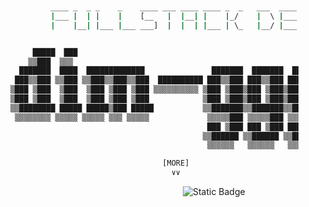 ```bash


               ____ _  _ _    _    ____ ___ ____ ____ _  _   ___  ____ _  _     
               |___ |  | |    |    [__   |  |__| |    |_/    |  \ |___ |  |     
               |    |__| |___ |___ ___]  |  |  | |___ | \_   |__/ |___  \/     


           █████  ███                                                        ████ 
          ▒▒███  ▒▒▒                                                        ▒▒███ 
        ███████  ████  █████████████               ███████  ███████  ███████ ▒███ 
       ███▒▒███ ▒▒███ ▒▒███▒▒███▒▒███  ██████████ ███▒▒███ ███▒▒███ ███▒▒███ ▒███ 
      ▒███ ▒███  ▒███  ▒███ ▒███ ▒███ ▒▒▒▒▒▒▒▒▒▒ ▒███ ▒███▒███ ▒███▒███ ▒███ ▒███ 
      ▒███ ▒███  ▒███  ▒███ ▒███ ▒███            ▒███ ▒███▒███ ▒███▒███ ▒███ ▒███ 
      ▒▒████████ █████ █████▒███ █████           ▒▒███████▒▒███████▒▒███████ █████
       ▒▒▒▒▒▒▒▒ ▒▒▒▒▒ ▒▒▒▒▒ ▒▒▒ ▒▒▒▒▒             ▒▒▒▒▒███ ▒▒▒▒▒███ ▒▒▒▒▒███▒▒▒▒▒ 
                                                  ███ ▒███ ███ ▒███ ███ ▒███      
                                                 ▒▒██████ ▒▒██████ ▒▒██████       
                                                  ▒▒▒▒▒▒   ▒▒▒▒▒▒   ▒▒▒▒▒▒        

                                        [MORE]
                                          ∨∨
```
  
&nbsp;&nbsp;&nbsp;&nbsp;&nbsp;&nbsp;&nbsp;&nbsp;&nbsp;&nbsp;&nbsp;&nbsp;&nbsp;&nbsp;&nbsp;&nbsp;&nbsp;&nbsp;&nbsp;&nbsp;&nbsp;&nbsp;&nbsp;&nbsp;&nbsp;&nbsp;&nbsp;&nbsp;&nbsp;&nbsp;&nbsp;&nbsp;&nbsp;&nbsp;&nbsp;&nbsp;&nbsp;&nbsp;&nbsp;&nbsp;&nbsp;&nbsp;&nbsp;&nbsp;&nbsp;&nbsp;&nbsp;&nbsp;&nbsp;&nbsp;&nbsp;&nbsp;&nbsp;&nbsp;&nbsp;&nbsp;&nbsp;&nbsp;&nbsp;&nbsp;&nbsp;&nbsp;&nbsp;&nbsp;&nbsp;&nbsp;&nbsp;&nbsp;&nbsp;&nbsp;&nbsp;&nbsp;&nbsp;&nbsp;&nbsp;&nbsp;&nbsp;&nbsp;&nbsp;&nbsp;&nbsp;![Static Badge](https://img.shields.io/badge/click-me-%2312FFAD?link=https%3A%2F%2Fdim-gggl.github.io%2Fportfolio)